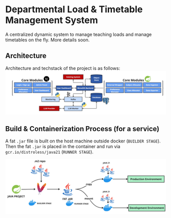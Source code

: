 # Departmental Load & Timetable Management System
A centralized dynamic system to manage teaching loads and manage timetables on the fly. More details soon.

## Architecture
Architecture and techstack of the project is as follows:
![Architecture](docs/dbms_hld.jpg)

## Build & Containerization Process (for a service)
A fat `.jar` file is built on the host machine outside docker (`BUILDER STAGE`). Then the fat `.jar` is placed in the container and run via `gcr.io/distroless/java21` (`RUNNER STAGE`).

![BuildSystem](docs/build.jpg)
